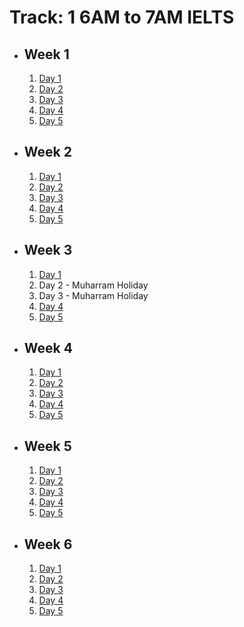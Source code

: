 # Track: 1 6AM to 7AM IELTS

- ## Week 1

   1. [Day 1](https://www.facebook.com/iCodeguru/videos/1552180998977828)
   2. [Day 2](https://www.facebook.com/iCodeguru/videos/1498265397440046)
   3. [Day 3](https://www.facebook.com/iCodeguru/videos/1129745338323772)
   4. [Day 4](https://www.facebook.com/iCodeguru/videos/1164553544873334)
   5. [Day 5](https://www.facebook.com/iCodeguru/videos/810749914363881)

- ## Week 2

   1. [Day 1](https://www.facebook.com/iCodeguru/videos/8024067470985829)
   2. [Day 2](https://www.facebook.com/iCodeguru/videos/1379786642702245)
   3. [Day 3](https://www.facebook.com/iCodeguru/videos/1523372771866116)
   4. [Day 4](https://www.facebook.com/iCodeguru/videos/1006605144799700)
   5. [Day 5](https://www.facebook.com/iCodeguru/videos/7837816686317472)

- ## Week 3

   1. [Day 1](https://www.facebook.com/iCodeguru/videos/761657355908260)
   2. Day 2 - Muharram Holiday
   3. Day 3 - Muharram Holiday
   4. [Day 4](https://www.facebook.com/iCodeguru/videos/1569511960625623)
   5. [Day 5](https://www.facebook.com/iCodeguru/videos/1045687760250220)

- ## Week 4

   1. [Day 1](https://www.facebook.com/iCodeguru/videos/1140597813680077)
   2. [Day 2](https://www.facebook.com/iCodeguru/videos/818498183731269)
   3. [Day 3](https://www.facebook.com/iCodeguru/videos/501024759266416)
   4. [Day 4](https://www.facebook.com/iCodeguru/videos/494694896582614)
   5. [Day 5](https://www.facebook.com/iCodeguru/videos/417065911352449)

- ## Week 5

   1. [Day 1](https://www.facebook.com/iCodeguru/videos/340905122411540)
   2. [Day 2](https://www.facebook.com/iCodeguru/videos/2462244270626890)
   3. [Day 3](https://www.facebook.com/iCodeguru/videos/906628767878730)
   4. [Day 4](https://www.facebook.com/iCodeguru/videos/500382482543759)
   5. [Day 5](https://www.facebook.com/watch/?v=1021546286134028)

- ## Week 6

   1. [Day 1](https://www.facebook.com/iCodeguru/videos/1570082010207003)
   2. [Day 2](https://www.facebook.com/iCodeguru/videos/1903103596802080)
   3. [Day 3](https://www.facebook.com/iCodeguru/videos/1100050455061130)
   4. [Day 4](https://www.facebook.com/watch/?v=416497597509946)
   5. [Day 5](https://www.facebook.com/iCodeguru/videos/442660485430699)

<!-- - ## Week 7

   1. [Day 1](https://www.facebook.com/iCodeguru/videos/879164144073779)
   2. [Day 2](https://www.facebook.com/iCodeguru/videos/521138287075049)
   3. [Day 3](https://www.facebook.com/iCodeguru/videos/1640029710125884)
   4. [Day 4]()
   5. [Day 5]() -->

<!-- - ## Week 

   1. [Day 1]()
   2. [Day 2]()
   3. [Day 3]()
   4. [Day 4]()
   5. [Day 5]() -->